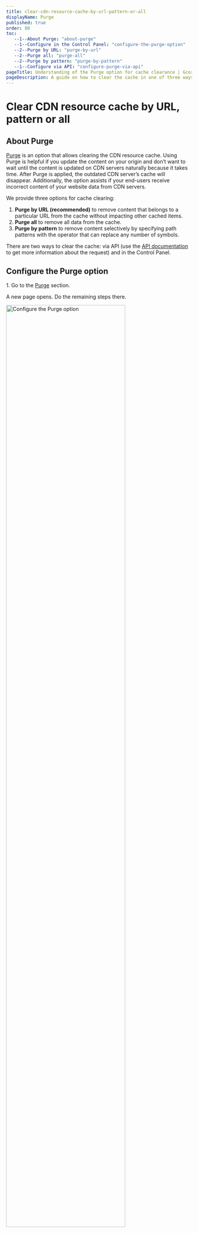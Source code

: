 ```yaml
---
title: clear-cdn-resource-cache-by-url-pattern-or-all
displayName: Purge
published: true
order: 80
toc:
   --1--About Purge: "about-purge"
   --1--Configure in the Control Panel: "configure-the-purge-option"
   --2--Purge by URL: "purge-by-url"
   --2--Purge all: "purge-all"
   --2--Purge by pattern: "purge-by-pattern"
   --1--Configure via API: "configure-purge-via-api"
pageTitle: Understanding of the Purge option for cache clearance | Gcore
pageDescription: A guide on how to clear the cache in one of three ways—for the whole CDN resource, by pattern, or by URL.
---
```

# Clear CDN resource cache by URL, pattern or all 

## About Purge 

<a href="https://cdn.gcore.com/purge" target="_blank">Purge</a> is an option that allows clearing the CDN resource cache. Using Purge is helpful if you update the content on your origin and don’t want to wait until the content is updated on CDN servers naturally because it takes time. After Purge is applied, the outdated CDN server’s cache will disappear. Additionally, the option assists if your end-users receive incorrect content of your website data from CDN servers.

We provide three options for cache clearing:

1. **Purge by URL (recommended)** to remove content that belongs to a particular URL from the cache without impacting other cached items.
2. **Purge all** to remove all data from the cache.  
3. **Purge by pattern** to remove content selectively by specifying path patterns with the operator that can replace any number of symbols.  

There are two ways to clear the cache: via API (use the <a href="https://api.gcore.com/docs/cdn#tag/Tools/paths/~1cdn~1resources~1%7Bid%7D~1purge/post" target="_blank">API documentation</a> to get more information about the request) and in the Control Panel.

## Configure the Purge option

1\. Go to the <a href="https://cdn.gcore.com/purge" target="_blank">Purge</a> section.

A new page opens. Do the remaining steps there.

<img src="https://assets.gcore.pro/docs/cdn/clear-cdn-resource-cache-by-url-pattern-or-all/14339545400209.png" alt="Configure the Purge option" width="80%">

2\. Select the CDN resource from the dropdown menu to which the content to purge belongs.

3\. Select the purging type and follow the appropriate instructions below (by URL, all, or by pattern) to manage purge.

4\. Click the **Purge** button.

### Purge by URL

**Note**: You can make two purge requests for a resource per minute. One purge request is limited to 100 URLs. It means you can remove only 200 files from the cache in a minute.

In the text area, specify one or more content URLs to purge, entering one URL per line. Make sure to follow the URL requirements. Links must:

- Start with a slash (/).
- Not include a protocol, domain name, or wildcard (*).
- Include query strings if the CDN resource cache is configured to consider the query string.

For example, to purge the file ```https://www.example.com/pictures/icon.jpg?size=small```, specify the following: */pictures/icon.jpg?size=small*.

<img src="https://assets.gcore.pro/docs/cdn/clear-cdn-resource-cache-by-url-pattern-or-all/14339546960145.png" alt="Purge by URL" width="80%">

We recommend using other types of Purge in the following cases:

- **If your origin contains a Vary HTTP response header**. When you use Purge by URL, it will delete only one version of the file.
- **If Large file delivery optimization is enabled**. When you update several files in origin without clearing the CDN cache, Purge by URL will delete only the first slice (with bytes=0…).

The configuration of Purge by URL also depends on the settings in the Ignore Query string option:

- If the value is "Ignore All", don’t specify parameters in the Purge request.
- If the value is "Ignore All Except", only files with the parameters listed in the option will be cached as different objects. Files with other parameters will be cached as one object. In this case, specify the listed parameters in any order in the Purge request. Other parameters shouldn’t be specified.
- If the value is "Ignore Only", files with the parameters listed in the option will be cached as one object. Files with other parameters will be cached as different objects. In this case, specify other parameters (if any) besides the ones listed in any order in the Purge request.

### Purge all

**Note**: You can make one purge request for a resource per minute.

To purge all files from the cache, select the "Purge All" option and click the **Purge** button.

<img src="https://assets.gcore.pro/docs/cdn/clear-cdn-resource-cache-by-url-pattern-or-all/14339549617041.png" alt="Purge all" width="80%">

Please note that purging all files from the cache will cause a significant load on your server as CDN servers will pull all files from the origin. Therefore, if you have a large amount of content, we recommend using Purge by URL or pattern.

### Purge by pattern

**Note**: You can make one purge request for a resource per minute. One purge request is limited to 10 patterns.

To purge files by pattern, specify the path to the file you want to purge or a path pattern without a domain name in the input line. Use the * operator, which replaces any number of symbols in your path (you can use several * operators in one request). A path must start with the / or the * symbols and each path must be on a separate line. 

<img src="https://assets.gcore.pro/docs/cdn/clear-cdn-resource-cache-by-url-pattern-or-all/14339551969425.png" alt="Purge by pattern" width="80%">

If you don’t specify a query string, files with all the possible query string parameters will be purged from the cache according to the path pattern.

Several types of patterns are available:

<table>
<thead>
<tr>
<td><b>Type and explanation</b></td>
<td><b>Purge target</b></td>
<td><b>Purge pattern</b></td>
</tr>
</thead>
<tbody>
<tr>
<td style="text-align: left"><b>1. Purge the selected file</b><br><br>Specify a file path without a domain name.<br> As a result, all files at <i>cdn.site/static/image.jpg</i><br>will be purged,<br> including files with query string <i>.jpg?VERSION</i><br><br>If you want to purge only a selected file with a query string, specify it in the file path: <i>/static/image.jpg?VERSION</i></td>
<td style="text-align: left">cdn.site/static/image.jpg</td>
<td style="text-align: left">/static/image.jpg</td>
</tr>
<tr>
<td style="text-align: left"><b>2. Purge the group of files from one folder</b><br><br>Input pattern without a domain name and <i>*</i> operator: <i>/statiс/*</i> </td>
<td style="text-align: left">cdn.site/static</td>
<td style="text-align: left">/statiс/*</td>
</tr>
<tr>
<td style="text-align: left"><b>3. Purge the group of files with a certain type</b><br><br>Input the <i>*</i> operator and the file name extension <i>.jpg</i><br>As a result, all the jpg files will be purged,<br> including files with the query string <i>.jpg?VERSION</i></td>
<td style="text-align: left">cdn.site/*.jpg</td>
<td style="text-align: left">*.jpg</td>
</tr>
<tr>
<td style="text-align: left"><b>4. Purge the group of files having a common folder in the path</b><br><br>Input path pattern without a domain name and use the <i>*</i> operator twice</td>
<td style="text-align: left">cdn.site/*/static/*</td>
<td style="text-align: left">*/static/*</td>
</tr>
<tr>
<td style="text-align: left"><b>5. Purge the group of files with a certain type having a common folder in the path</b><br><br>Input path pattern with the <i>*</i> operator</td>
<td style="text-align: left">cdn.site/*/static/*.jpg</td>
<td style="text-align: left">*/static/*.jpg</td>
</tr>
</tbody>
</table>

## Configure Purge via API

We will explain in detail how to do "Purge by URL" via API calls. Examples of other Purge types (all and by pattern) can be found in the <a href="https://api.gcore.com/docs/cdn#tag/Tools/paths/~1cdn~1resources~1%7Bid%7D~1purge/post" target="_blank">API documentation</a>. 

<table>
<tbody>
<tr>
<td style="text-align: left">Method</td>
<td style="text-align: left">POST</td>
</tr>
<tr>
<td style="text-align: left">URL</td>
<td style="text-align: left">https://api.gcore.com/cdn/resources/{{resource_id}}/purge</td>
</tr>
<tr>
<td style="text-align: left">URL parameter</td>
<td style="text-align: left">resource_id<br />ID of the CDN resource that the content to purge belongs to</td>
</tr>
<tr>
<td style="text-align: left">Header</td>
<td style="text-align: left">Bearer {{access_token}}<br />application/json</td>
</tr>
<tr>
<td style="text-align: left">Payload</td>
<td style="text-align: left">
<p>1. Purge by URL:</p>
<p>{ <br /> "urls": [ <br /> "/example1.jpg", <br /> "/img/example2.png", <br /> "/style.css?ver=2.0" <br /> ] <br />}</p>
<p>2.&nbsp;Purge all:</p>

<p>{</p>
<p>"paths": [ ]<br />}</p>

<p>3. Purge by pattern:</p>

<p>{<br />"paths": [<br />"/images/*"<br />]<br />}</p>
</td>
</tr>
<tr>
<td style="text-align: left">Request parameter </td>
<td style="text-align: left">
<p>paths</p>
<p>1. Purge by URL:</p>
<p>(required, string) An array of one or more content URLs to purge</p>
<p>2. Purge all:</p>
<p>An empty array.</p>
<p>3. Purge by pattern:</p>
<p>(required, string) An array of one or more content patterns started with * or / symbols.</p>
</td>
</tr>
<tr>
<td style="text-align: left">Response</td>
<td style="text-align: left">
<p><strong>201 Created<br /></strong>Returns an array of the purged URLs</p>
<p><strong>400 Bad Request<br /></strong>The user has exceeded the URL quota</p>
<p><strong>401 Unauthorized<br /></strong>The user does not have the correct authentication credentials</p>
<p><strong>429 Too many requests<br /></strong>The user has exceeded the request quota</p>
</td>
</tr>
</tbody>
</table>


To access the API and make authenticated requests, <a href="https://api.gcore.com/docs/account" target="_blank">generate an access token</a>. You can use a REST tool like cURL or Postman to send the requests. For this guide, we used Postman.

To send a purge by URL request:

1\. In Postman, open a new request tab, then do the following:

a. Set the request method to *POST*.

b. Enter the resource URL in the request URL field. Replace **{{resource_id}}** with your actual value.

<img src="https://assets.gcore.pro/docs/cdn/clear-cdn-resource-cache-by-url-pattern-or-all/14339834314641.png" alt="New request tab in Postman" width="80%">

2\. Go to the **Authorization** tab and do the following:

a. Select *Bearer Token* from the **Type** dropdown.

b. Copy the generated access token and paste it into the **Token** field.

<img src="https://assets.gcore.pro/docs/cdn/clear-cdn-resource-cache-by-url-pattern-or-all/14339852303249.png" alt="Authorization" width="80%">

3\. Go to the Body tab and do the following:

a. Select *raw* as the data type.

b. Select *JSON* from the format dropdown.

c. Enter the payload in the text area. Replace the sample values indicated by {{ }} with your actual values.

<img src="https://assets.gcore.pro/docs/cdn/clear-cdn-resource-cache-by-url-pattern-or-all/14339837932177.png" alt="Body tab" width="80%">

4\. Click Send.

If the purge is successful, you will receive an HTTP 201 and a response message that contains a list of purged URLs.

<img src="https://assets.gcore.pro/docs/cdn/clear-cdn-resource-cache-by-url-pattern-or-all/14339892700945.png" alt="purge is successful" width="80%">

If an error occurs with the request, the API will return a status code and a body that contains a description of what caused the error. Here is an example: 

<img src="https://assets.gcore.pro/docs/cdn/clear-cdn-resource-cache-by-url-pattern-or-all/14339878706961.png" alt="error occurs" width="80%">